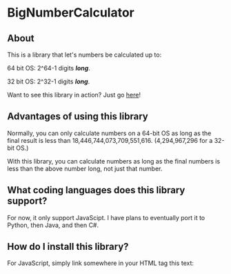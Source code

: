 # BigNumberCalculator

## About

This is a library that let's numbers be calculated up to:

  64 bit OS: 2^64-1 digits <i><b>long</b></i>.
  
  32 bit OS: 2^32-1 digits <i><b>long</b></i>.

Want to see this library in action? Just go [here](https://virxepicoder.github.io/BigNumberCalculator/PreviewLibrary.html)!

## Advantages of using this library
Normally, you can only calculate numbers on a 64-bit OS as long as the final result is less than 18,446,744,073,709,551,616. (4,294,967,296 for a 32-bit OS.)

With this library, you can calculate numbers as long as the final numbers is less than the above number long, not just that number.

## What coding languages does this library support?
For now, it only support JavaScipt. I have plans to eventually port it to Python, then Java, and then C#.

## How do I install this library?

For JavaScript, simply link somewhere in your HTML <head> tag this text:

<script src="https://raw.githubusercontent.com/VirxEpicoder/BigNumberCalculator/master/BNC-Lib.js "></script>
